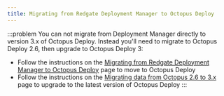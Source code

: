 ```yaml
---
title: Migrating from Redgate Deployment Manager to Octopus Deploy
---
```


:::problem
You can not migrate from Deployment Manager directly to version 3.x of Octopus Deploy. Instead you'll need to migrate to Octopus Deploy 2.6, then upgrade to Octopus Deploy 3:

- Follow the instructions on the [Migrating from Redgate Deployment Manager to Octopus Deploy](http://docs.octopusdeploy.com/display/OD2/Migrating+from+Redgate+Deployment+Manager+to+Octopus+Deploy) page to move to Octopus Deploy
- Follow the instructions on the [Migrating data from Octopus 2.6 to 3.x](/docs/administration/upgrading/upgrading-from-octopus-2.6/migrating-data-from-octopus-2.6-to-3.x.md) page to upgrade to the latest version of Octopus Deploy
:::

